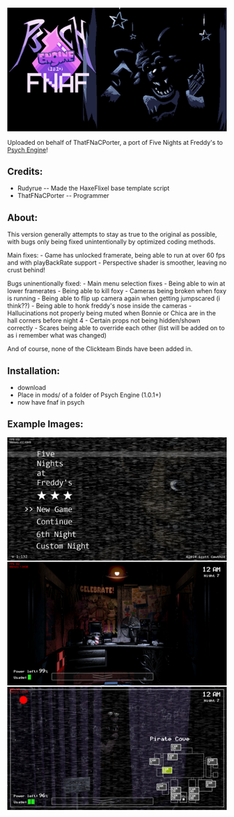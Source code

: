 ![Thumb](docs/img/thumb.png)

Uploaded on behalf of ThatFNaCPorter, a port of Five Nights at Freddy's to [Psych Engine](https://github.com/ShadowMario/FNF-PsychEngine)!

## Credits:
- Rudyrue -- Made the HaxeFlixel base template script
- ThatFNaCPorter -- Programmer

## About:
This version generally attempts to stay as true to the original as possible, with bugs only being fixed unintentionally by optimized coding methods.

Main fixes:
	- Game has unlocked framerate, being able to run at over 60 fps and with playBackRate support
	- Perspective shader is smoother, leaving no crust behind!

Bugs uninentionally fixed:
	- Main menu selection fixes
	- Being able to win at lower framerates
	- Being able to kill foxy
	- Cameras being broken when foxy is running
	- Being able to flip up camera again when getting jumpscared (i think??)
	- Being able to honk freddy's nose inside the cameras
	- Hallucinations not properly being muted when Bonnie or Chica are in the hall corners before night 4
	- Certain props not being hidden/shown correctly
	- Scares being able to override each other
(list will be added on to as i remember what was changed)

And of course, none of the Clickteam Binds have been added in.

## Installation:
- download
- Place in mods/ of a folder of Psych Engine (1.0.1+)
- now have fnaf in psych

## Example Images:
![Shot1](docs/img/shot1.png)
![Shot2](docs/img/shot2.png)
![Shot3](docs/img/shot3.png)
